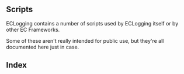 Scripts
-------

ECLogging contains a number of scripts used by ECLogging itself or by other EC Frameworks.

Some of these aren't really intended for public use, but they're all documented here just in case.

## Index
